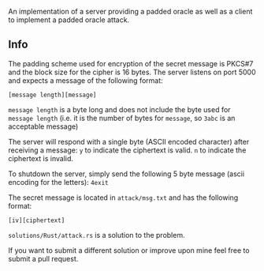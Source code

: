 An implementation of a server providing a padded oracle as well as a client to implement a padded oracle attack.

## Info
The padding scheme used for encryption of the secret message is PKCS#7 and the block size for the cipher is 16 bytes.
The server listens on port 5000 and expects a message of the following format:
```
[message length][message]
```
`message length` is a byte long and does not include the byte used for `message length` (i.e. it is the number of bytes for `message`, so `3abc` is an acceptable message)

The server will respond with a single byte (ASCII encoded character) after receiving a message:
`y` to indicate the ciphertext is valid.
`n` to indicate the ciphertext is invalid.

To shutdown the server, simply send the following 5 byte message (ascii encoding for the letters):
`4exit`


The secret message is located in `attack/msg.txt` and has the following format:
```
[iv][ciphertext]
```

`solutions/Rust/attack.rs` is a solution to the problem.

If you want to submit a different solution or improve upon mine feel free to submit a pull request.
